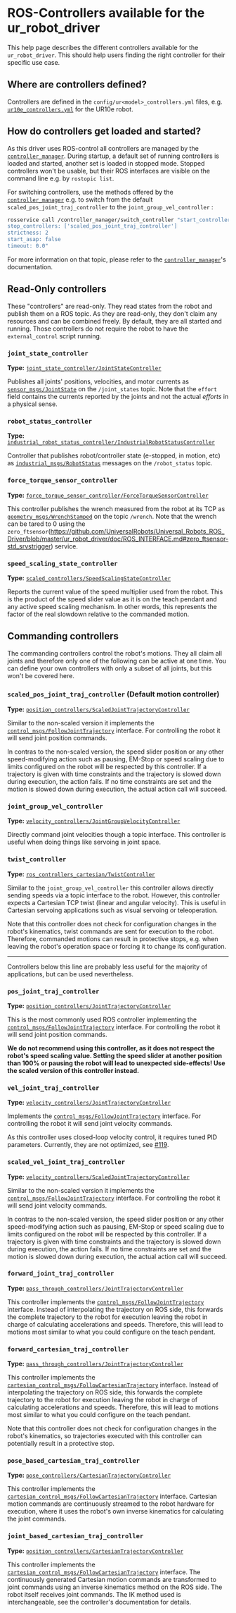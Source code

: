 # ROS-Controllers available for the ur_robot_driver
This help page describes the different controllers available for the `ur_robot_driver`. This should
help users finding the right controller for their specific use case.

## Where are controllers defined?
Controllers are defined in the `config/ur<model>_controllers.yml` files, e.g.
[`ur10e_controllers.yml`](https://github.com/UniversalRobots/Universal_Robots_ROS_Driver/blob/master/ur_robot_driver/config/ur10e_controllers.yaml)
for the UR10e robot.

## How do controllers get loaded and started?
As this driver uses ROS-control all controllers are managed by the
[`controller_manager`](http://wiki.ros.org/controller_manager). During startup, a default set of
running controllers is loaded and started, another set is loaded in stopped mode. Stopped
controllers won't be usable, but their ROS interfaces are visible on the command line e.g. by
`rostopic list`.

For switching controllers, use the methods offered by the
[`controller_manager`](http://wiki.ros.org/controller_manager) e.g. to switch from the default
`scaled_pos_joint_traj_controller` to the `joint_group_vel_controller` :

```bash
rosservice call /controller_manager/switch_controller "start_controllers: ['joint_group_vel_controller']
stop_controllers: ['scaled_pos_joint_traj_controller']
strictness: 2
start_asap: false
timeout: 0.0"
```

For more information on that topic, please refer to the
[`controller_manager`](http://wiki.ros.org/controller_manager)'s documentation.

## Read-Only controllers
These "controllers" are read-only. They read states from the robot and publish them on a ROS topic.
As they are read-only, they don't claim any resources and can be combined freely. By default, they
are all started and running. Those controllers do not require the robot to have the
`external_control` script running.

### `joint_state_controller`
**Type:** [`joint_state_controller/JointStateController`](http://wiki.ros.org/joint_state_controller)

Publishes all joints' positions, velocities, and motor currents as
[`sensor_msgs/JointState`](http://docs.ros.org/en/api/sensor_msgs/html/msg/JointState.html) on the
`/joint_states` topic. Note that the `effort` field contains the currents reported by the joints and
not the actual *efforts* in a physical sense.

### `robot_status_controller`
**Type:** [`industrial_robot_status_controller/IndustrialRobotStatusController`](http://wiki.ros.org/industrial_robot_status_controller)

Controller that publishes robot/controller state (e-stopped, in motion, etc) as
[`industrial_msgs/RobotStatus`](http://docs.ros.org/en/melodic/api/industrial_msgs/html/msg/RobotStatus.html)
messages on the `/robot_status` topic.

### `force_torque_sensor_controller`
**Type:** [`force_torque_sensor_controller/ForceTorqueSensorController`](http://wiki.ros.org/force_torque_sensor_controller)

This controller publishes the wrench measured from the robot at its TCP as
[`geometry_msgs/WrenchStamped`](http://docs.ros.org/en/melodic/api/geometry_msgs/html/msg/WrenchStamped.html)
on the topic `/wrench`. Note that the wrench can be tared to 0 using the
`zero_ftsensor`(https://github.com/UniversalRobots/Universal_Robots_ROS_Driver/blob/master/ur_robot_driver/doc/ROS_INTERFACE.md#zero_ftsensor-std_srvstrigger)
service.

### `speed_scaling_state_controller`
**Type:** [`scaled_controllers/SpeedScalingStateController`](http://wiki.ros.org/speed_scaling_state_controller)

Reports the current value of the speed multiplier used from the robot. This is the product of the
speed slider value as it is on the teach pendant and any active speed scaling mechanism. In other
words, this represents the factor of the real slowdown relative to the commanded motion.

## Commanding controllers
The commanding controllers control the robot's motions. They all claim all joints and therefore only
one of the following can be active at one time. You can define your own controllers with only a
subset of all joints, but this won't be covered here.

### `scaled_pos_joint_traj_controller` (Default motion controller)
**Type:** [`position_controllers/ScaledJointTrajectoryController`](http://wiki.ros.org/scaled_joint_trajectory_controller)

Similar to the non-scaled version it implements the
[`control_msgs/FollowJointTrajectory`](http://docs.ros.org/en/latest/api/control_msgs/html/action/FollowJointTrajectory.html)
interface. For controlling the robot it will send joint position commands.

In contras to the non-scaled version, the speed slider position or any other speed-modifying action
such as pausing, EM-Stop or speed scaling due to limits configured on the robot will be respected by
this controller.  If a trajectory is given with time constraints and the trajectory is slowed down
during execution, the action fails. If no time constraints are set and the motion is slowed down
during execution, the actual action call will succeed.

### `joint_group_vel_controller`
**Type:** [`velocity_controllers/JointGroupVelocityController`](http://wiki.ros.org/forward_command_controller)

Directly command joint velocities though a topic interface. This controller is useful when doing
things like servoing in joint space.

### `twist_controller`
**Type:** [`ros_controllers_cartesian/TwistController`](http://wiki.ros.org/twist_controller)

Similar to the `joint_group_vel_controller` this controller allows directly sending speeds via a
topic interface to the robot. However, this controller expects a Cartesian TCP twist (linear and
angular velocity). This is useful in Cartesian servoing applications such as visual servoing or
teleoperation.

Note that this controller does not check for configuration changes in the robot's kinematics, twist
commands are sent for execution to the robot. Therefore, commanded motions can result in protective
stops, e.g. when leaving the robot's operation space or forcing it to change its configuration.

---
Controllers below this line are probably less useful for the majority of applications, but can be
used nevertheless.

### `pos_joint_traj_controller`
**Type:** [`position_controllers/JointTrajectoryController`](http://wiki.ros.org/joint_trajectory_controller)

This is the most commonly used ROS controller implementing the
[`control_msgs/FollowJointTrajectory`](http://docs.ros.org/en/latest/api/control_msgs/html/action/FollowJointTrajectory.html)
interface. For controlling the robot it will send joint position commands.

**We do not recommend using this controller, as it does not respect the robot's speed scaling value.
Setting the speed slider at another position than 100% or pausing the robot will lead to unexpected
side-effects! Use the scaled version of this controller instead.**

### `vel_joint_traj_controller`
**Type:** [`velocity_controllers/JointTrajectoryController`](http://wiki.ros.org/joint_trajectory_controller)

Implements the
[`control_msgs/FollowJointTrajectory`](http://docs.ros.org/en/latest/api/control_msgs/html/action/FollowJointTrajectory.html)
interface. For controlling the robot it will send joint velocity commands.

As this controller uses closed-loop velocity control, it requires tuned PID parameters. Currently,
they are not optimized, see
[#119](https://github.com/UniversalRobots/Universal_Robots_ROS_Driver/issues/119).

### `scaled_vel_joint_traj_controller`
**Type:** [`velocity_controllers/ScaledJointTrajectoryController`](http://wiki.ros.org/scaled_joint_trajectory_controller)

Similar to the non-scaled version it implements the
[`control_msgs/FollowJointTrajectory`](http://docs.ros.org/en/latest/api/control_msgs/html/action/FollowJointTrajectory.html)
interface. For controlling the robot it will send joint velocity commands.

In contras to the non-scaled version, the speed slider position or any other speed-modifying action
such as pausing, EM-Stop or speed scaling due to limits configured on the robot will be respected by
this controller.  If a trajectory is given with time constraints and the trajectory is slowed down
during execution, the action fails. If no time constraints are set and the motion is slowed down
during execution, the actual action call will succeed.

### `forward_joint_traj_controller`
**Type:** [`pass_through_controllers/JointTrajectoryController`](http://wiki.ros.org/pass_through_controllers)

This controller implements the
[`control_msgs/FollowJointTrajectory`](http://docs.ros.org/en/latest/api/control_msgs/html/action/FollowJointTrajectory.html)
interface. Instead of interpolating the trajectory on ROS side, this forwards the complete
trajectory to the robot for execution leaving the robot in charge of calculating accelerations and
speeds. Therefore, this will lead to motions most similar to what you could configure on the teach
pendant.

### `forward_cartesian_traj_controller`
**Type:** [`pass_through_controllers/JointTrajectoryController`](http://wiki.ros.org/pass_through_controllers)

This controller implements the
[`cartesian_control_msgs/FollowCartesianTrajectory`](http://docs.ros.org/en/noetic/api/cartesian_control_msgs/html/action/FollowCartesianTrajectory.html)
interface. Instead of interpolating the trajectory on ROS side, this forwards the complete
trajectory to the robot for execution leaving the robot in charge of calculating accelerations and
speeds. Therefore, this will lead to motions most similar to what you could configure on the teach
pendant.

Note that this controller does not check for configuration changes in the robot's kinematics, so
trajectories executed with this controller can potentially result in a protective stop.

### `pose_based_cartesian_traj_controller`
**Type:** [`pose_controllers/CartesianTrajectoryController`](http://wiki.ros.org/ros_controllers_cartesian)

This controller implements the
[`cartesian_control_msgs/FollowCartesianTrajectory`](http://docs.ros.org/en/noetic/api/cartesian_control_msgs/html/action/FollowCartesianTrajectory.html)
interface. Cartesian motion commands are continuously streamed to the robot hardware for execution,
where it uses the robot's own inverse kinematics for calculating the joint commands.

### `joint_based_cartesian_traj_controller`
**Type:** [`position_controllers/CartesianTrajectoryController`](http://wiki.ros.org/ros_controllers_cartesian)

This controller implements the
[`cartesian_control_msgs/FollowCartesianTrajectory`](http://docs.ros.org/en/noetic/api/cartesian_control_msgs/html/action/FollowCartesianTrajectory.html)
interface. The continuously generated Cartesian motion commands are transformed to joint commands
using an inverse kinematics method on the ROS side. The robot itself receives joint commands. The IK
method used is interchangeable, see the controller's documentation for details.
